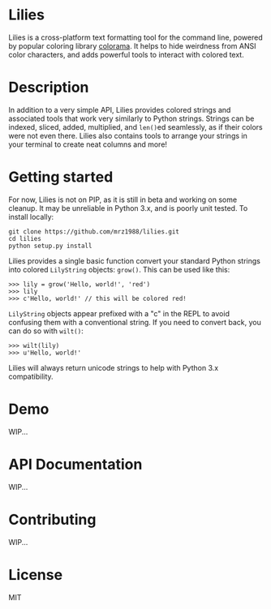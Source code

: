 # Lilies

Lilies is a cross-platform text formatting tool for the command line, powered by popular coloring library [colorama](https://pypi.org/project/colorama/). It helps to hide weirdness from ANSI color characters, and adds powerful tools to interact with colored text.

# Description
In addition to a very simple API, Lilies provides colored strings and associated tools that work very similarly to Python strings. Strings can be indexed, sliced, added, multiplied, and `len()`ed seamlessly, as if their colors were not even there. Lilies also contains tools to arrange your strings in your terminal to create neat columns and more!

# Getting started
For now, Lilies is not on PIP, as it is still in beta and working on some cleanup. It may be unreliable in Python 3.x, and is poorly unit tested. To install locally:
```
git clone https://github.com/mrz1988/lilies.git
cd lilies
python setup.py install
```
Lilies provides a single basic function convert your standard Python strings into colored `LilyString` objects: `grow()`. This can be used like this:

```
>>> lily = grow('Hello, world!', 'red')
>>> lily
>>> c'Hello, world!' // this will be colored red!
```
`LilyString` objects appear prefixed with a "c" in the REPL to avoid confusing them with a conventional string. If you need to convert back, you can do so with `wilt()`:

```
>>> wilt(lily)
>>> u'Hello, world!'
```
Lilies will always return unicode strings to help with Python 3.x compatibility.

# Demo
WIP...

# API Documentation
WIP...

# Contributing
WIP...

# License
MIT
